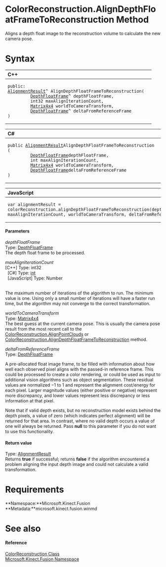 ColorReconstruction.AlignDepthFloatFrameToReconstruction Method  
===============================================================  

Aligns a depth float image to the reconstruction volume to calculate the new camera pose. <span id="syntaxSection"></span>

Syntax  
======  

<table>
<colgroup>
<col width="100%" />
</colgroup>
<thead>
<tr class="header">
<th align="left">C++</th>
</tr>
</thead>
<tbody>
<tr class="odd">
<td align="left"><pre><code>public:  
<a href="../../AlignmentResult_Class.md">AlignmentResult</a>^ AlignDepthFloatFrameToReconstruction(  
         <a href="../../DepthFloatFrame_Class.md">DepthFloatFrame</a>^ depthFloatFrame,  
         int32 maxAlignIterationCount,  
         <a href="../../Matrix4x4_Structure.md">Matrix4x4</a> worldToCameraTransform,  
         <a href="../../DepthFloatFrame_Class.md">DepthFloatFrame</a>^ deltaFromReferenceFrame  
)</code></pre></td>
</tr>
</tbody>
</table>

<table>
<colgroup>
<col width="100%" />
</colgroup>
<thead>
<tr class="header">
<th align="left">C#</th>
</tr>
</thead>
<tbody>
<tr class="odd">
<td align="left"><pre><code>public <a href="../../AlignmentResult_Class.md">AlignmentResult</a>AlignDepthFloatFrameToReconstruction (  
         <a href="../../DepthFloatFrame_Class.md">DepthFloatFrame</a>depthFloatFrame,  
         int maxAlignIterationCount,  
         <a href="../../Matrix4x4_Structure.md">Matrix4x4</a> worldToCameraTransform,  
         <a href="../../DepthFloatFrame_Class.md">DepthFloatFrame</a>deltaFromReferenceFrame  
)</code></pre></td>
</tr>
</tbody>
</table>

<table>
<colgroup>
<col width="100%" />
</colgroup>
<thead>
<tr class="header">
<th align="left">JavaScript</th>
</tr>
</thead>
<tbody>
<tr class="odd">
<td align="left"><pre><code>var alignmentResult = colorReconstruction.alignDepthFloatFrameToReconstruction(depthFloatFrame, maxAlignIterationCount, worldToCameraTransform, deltaFromReferenceFrame);</code></pre></td>
</tr>
</tbody>
</table>

<span id="ID4EG"></span>
#### Parameters  

*depthFloatFrame*    
Type: [DepthFloatFrame](../../DepthFloatFrame_Class.md)  
The depth float frame to be processed.  

*maxAlignIterationCount*    
[C++] Type: int32  
  [C\#] Type: [int](http://msdn.microsoft.com/en-us/library/system.int32.aspx)  
  [JavaScript] Type: Number  
   

The maximum number of iterations of the algorithm to run. The minimum value is one. Using only a small number of iterations will have a faster run time, but the algorithm may not converge to the correct transformation.  

*worldToCameraTransform*    
Type: [Matrix4x4](../../Matrix4x4_Structure.md)  
 The best guess at the current camera pose. This is usually the camera pose result from the most recent call to the [ColorReconstruction.AlignPointClouds](AlignPointClouds_Method.md) or [ColorReconstruction.AlignDepthFloatFrameToReconstruction]() method.  

*deltaFromReferenceFrame*    
Type: [DepthFloatFrame](../../DepthFloatFrame_Class.md)  

A pre-allocated float image frame, to be filled with information about how well each observed pixel aligns with the passed-in reference frame. This could be processed to create a color rendering, or could be used as input to additional vision algorithms such as object segmentation. These residual values are normalized −1 to 1 and represent the alignment cost/energy for each pixel. Larger magnitude values (either positive or negative) represent more discrepancy, and lower values represent less discrepancy or less information at that pixel.  

Note that if valid depth exists, but no reconstruction model exists behind the depth pixels, a value of zero (which indicates perfect alignment) will be returned for that area. In contrast, where no valid depth occurs a value of one will always be returned. Pass **null** to this parameter if you do not want to use this functionality.  

<span id="ID4EP"></span>
#### Return value  

Type: [AlignmentResult](../../AlignmentResult_Class.md)  
 Returns **true** if successful; returns **false** if the algorithm encountered a problem aligning the input depth image and could not calculate a valid transformation.  

<span id="requirements"></span>

Requirements  
============  

**Namespace:**Microsoft.Kinect.Fusion  
**Metadata:**microsoft.kinect.fusion.winmd  

<span id="ID4ELC"></span>

See also  
========  

<span id="ID4ENC"></span>
#### Reference  

[ColorReconstruction Class](../../ColorReconstruction_Class.md)  
 [Microsoft.Kinect.Fusion Namespace](../../../Kinect.Fusion.md)  



<!--Please do not edit the data in the comment block below.-->
<!--
TOCTitle : AlignDepthFloatFrameToReconstruction Method
RLTitle : ColorReconstruction.AlignDepthFloatFrameToReconstruction Method
KeywordK : AlignDepthFloatFrameToReconstruction method
KeywordK : ColorReconstruction.AlignDepthFloatFrameToReconstruction method
KeywordF : Microsoft.Kinect.Fusion.ColorReconstruction.AlignDepthFloatFrameToReconstruction
KeywordF : ColorReconstruction.AlignDepthFloatFrameToReconstruction
KeywordF : AlignDepthFloatFrameToReconstruction
KeywordF : Microsoft.Kinect.Fusion.ColorReconstruction.AlignDepthFloatFrameToReconstruction(Microsoft.Kinect.Fusion.DepthFloatFrame,System.Int32,Microsoft.Kinect.Fusion.Matrix4x4,Microsoft.Kinect.Fusion.DepthFloatFrame)
KeywordA : M:Microsoft.Kinect.Fusion.ColorReconstruction.AlignDepthFloatFrameToReconstruction(Microsoft.Kinect.Fusion.DepthFloatFrame,System.Int32,Microsoft.Kinect.Fusion.Matrix4x4,Microsoft.Kinect.Fusion.DepthFloatFrame)
AssetID : M:Microsoft.Kinect.Fusion.ColorReconstruction.AlignDepthFloatFrameToReconstruction(Microsoft.Kinect.Fusion.DepthFloatFrame,System.Int32,Microsoft.Kinect.Fusion.Matrix4x4,Microsoft.Kinect.Fusion.DepthFloatFrame)
Locale : en-us
CommunityContent : 1
APIType : Managed
APILocation : microsoft.kinect.fusion.winmd
APIName : Microsoft.Kinect.Fusion.ColorReconstruction.AlignDepthFloatFrameToReconstruction
TargetOS : Windows
TopicType : kbSyntax
DevLang : VB
DevLang : CSharp
DevLang : JavaScript
DevLang : C++
DocSet : K4Wv2
ProjType : K4Wv2Proj
Technology : Kinect for Windows
Product : Kinect for Windows SDK v2
productversion : 20
-->
